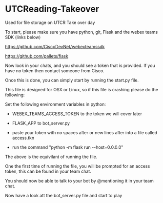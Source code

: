 # UTCReading-Takeover
Used for file storage on UTCR Take over day

To start, please make sure you have python, git, Flask and the webex teams SDK (links below)

https://github.com/CiscoDevNet/webexteamssdk

https://github.com/pallets/flask

Now look in your chats, and you should see a token that is provided. If you have no token then contact someone from Cisco.

Once this is done, you can simply start by running the start.py file.

This file is designed for OSX or Linux, so if this file is crashing please do the following:

Set the following environment variables in python:

 - WEBEX_TEAMS_ACCESS_TOKEN to the token we will cover later
 
 - FLASK_APP to bot_server.py
 
 - paste your token with no spaces after or new lines after into a file called access.tkn
 
 - run the command "python -m flask run --host=0.0.0.0"
 
The above is the equivilant of running the file.

One the first time of running the file, you will be prompted for an access token, this can be found in your team chat.

You should now be able to talk to your bot by @mentioning it in your team chat.

Now have a look att the bot_server.py file and start to play
